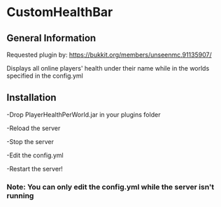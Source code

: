 # CustomHealthBar

## General Information

Requested plugin by: https://bukkit.org/members/unseenmc.91135907/

Displays all online players' health under their name while in the worlds specified in the config.yml

## Installation

-Drop PlayerHealthPerWorld.jar in your plugins folder

-Reload the server

-Stop the server

-Edit the config.yml

-Restart the server!

### Note: You can only edit the config.yml while the server isn't running
